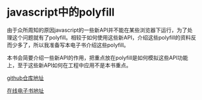 # javascript中的polyfill

由于众所周知的原因javascript的一些新API并不能在某些浏览器下运行，为了处理这个问题就有了polyfill。相较于如何使用这些新API，介绍这些polyfill的资料反而少多了，所以我准备写本电子书介绍这些polyfill。

本书会简要介绍一些新API的作用，把重点放在polyfill是如何模拟这些API功能上，至于这些新API如何在工程中应用不是本书重点。


[github仓库地址](https://github.com/jiangshanmeta/polyfill_js)

[在线电子书地址](https://jiangshanmeta.gitbooks.io/javascript-polyfill/content/)